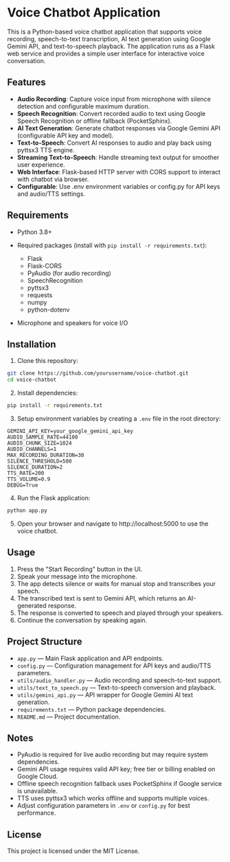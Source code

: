 ﻿# Voice Chatbot Application

This is a Python-based voice chatbot application that supports voice recording, speech-to-text transcription, AI text generation using Google Gemini API, and text-to-speech playback. The application runs as a Flask web service and provides a simple user interface for interactive voice conversation.




## Features

- **Audio Recording**: Capture voice input from microphone with silence detection and configurable maximum duration.
- **Speech Recognition**: Convert recorded audio to text using Google Speech Recognition or offline fallback (PocketSphinx).
- **AI Text Generation**: Generate chatbot responses via Google Gemini API (configurable API key and model).
- **Text-to-Speech**: Convert AI responses to audio and play back using pyttsx3 TTS engine.
- **Streaming Text-to-Speech**: Handle streaming text output for smoother user experience.
- **Web Interface**: Flask-based HTTP server with CORS support to interact with chatbot via browser.
- **Configurable**: Use .env environment variables or config.py for API keys and audio/TTS settings.

## Requirements

- Python 3.8+
- Required packages (install with `pip install -r requirements.txt`):
  - Flask
  - Flask-CORS
  - PyAudio (for audio recording)
  - SpeechRecognition
  - pyttsx3
  - requests
  - numpy
  - python-dotenv

- Microphone and speakers for voice I/O

## Installation

1. Clone this repository:
```bash
git clone https://github.com/yourusername/voice-chatbot.git
cd voice-chatbot
```

2. Install dependencies:
```bash
pip install -r requirements.txt
```

3. Setup environment variables by creating a `.env` file in the root directory:
```text
GEMINI_API_KEY=your_google_gemini_api_key
AUDIO_SAMPLE_RATE=44100
AUDIO_CHUNK_SIZE=1024
AUDIO_CHANNELS=1
MAX_RECORDING_DURATION=30
SILENCE_THRESHOLD=500
SILENCE_DURATION=2
TTS_RATE=200
TTS_VOLUME=0.9
DEBUG=True
```

4. Run the Flask application:
```bash
python app.py
```

5. Open your browser and navigate to http://localhost:5000 to use the voice chatbot.

## Usage

1. Press the "Start Recording" button in the UI.
2. Speak your message into the microphone.
3. The app detects silence or waits for manual stop and transcribes your speech.
4. The transcribed text is sent to Gemini API, which returns an AI-generated response.
5. The response is converted to speech and played through your speakers.
6. Continue the conversation by speaking again.

## Project Structure

- `app.py` — Main Flask application and API endpoints.
- `config.py` — Configuration management for API keys and audio/TTS parameters.
- `utils/audio_handler.py` — Audio recording and speech-to-text support.
- `utils/text_to_speech.py` — Text-to-speech conversion and playback.
- `utils/gemini_api.py` — API wrapper for Google Gemini AI text generation.
- `requirements.txt` — Python package dependencies.
- `README.md` — Project documentation.

## Notes

- PyAudio is required for live audio recording but may require system dependencies.
- Gemini API usage requires valid API key; free tier or billing enabled on Google Cloud.
- Offline speech recognition fallback uses PocketSphinx if Google service is unavailable.
- TTS uses pyttsx3 which works offline and supports multiple voices.
- Adjust configuration parameters in `.env` or `config.py` for best performance.

## License

This project is licensed under the MIT License.

